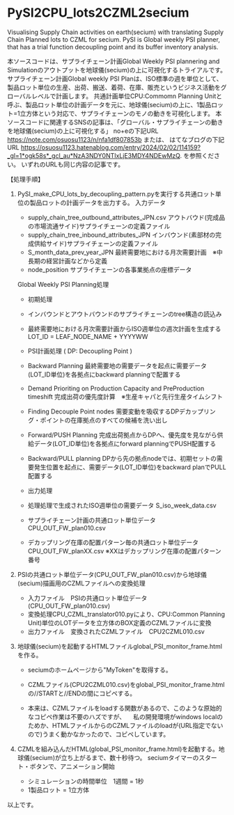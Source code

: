 # PySI2CPU_lots2CZML2secium
Visualising Supply Chain activities on earth(secium) with translating Supply Chain Planned lots to CZML for secium. PySI is Global weekly PSI planner, that has a trial function decoupling point and its buffer inventory analysis.

本ソースコードは、サプライチェーン計画Global Weekly PSI plannering and Simulationのアウトプットを地球儀(secium)の上に可視化するトライアルです。
サプライチェーン計画Global weekly PSI Planは、ISO標準の週を単位として、製品ロット単位の生産、出荷、搬送、着荷、在庫、販売というビジネス活動をグローバルレベルで計画します。
共通計画単位CPU:Commomn Planning Unitと呼ぶ、製品ロット単位の計画データを元に、地球儀(secium)の上に、1製品ロット=1立方体という対応で、サプライチェーンのモノの動きを可視化します。
本ソースコードに関連するSNSの記事は、「グローバル・サプライチェーンの動きを地球儀(secium)の上に可視化する」
no+eの下記URL
https://note.com/osuosu1123/n/nfa1df807853b
または、
はてなブログの下記URL
https://osuosu1123.hatenablog.com/entry/2024/02/02/114159?_gl=1*ogk58s*_gcl_au*NzA3NDY0NTIxLjE3MDY4NDEwMzQ.
を参照ください。
いずれのURLも同じ内容の記事です。

【処理手順】
1. PySI_make_CPU_lots_by_decoupling_pattern.pyを実行する共通ロット単位の製品ロットの計画データを出力する。
   入力データ
   - supply_chain_tree_outbound_attributes_JPN.csv アウトバウド(完成品の市場流通サイド)サプライチェーンの定義ファイル
   - supply_chain_tree_inbound_attributes_JPN      インバウンド(素部材の完成供給サイド)サプライチェーンの定義ファイル
   - S_month_data_prev_year_JPN                    最終需要地における月次需要計画　※中長期の経営計画などから定義
   - node_position                                 サプライチェーンの各事業拠点の座標データ

   Global Weekly PSI Planning処理
   - 初期処理
   - インバウンドとアウトバウンドのサプライチェーンのtree構造の読込み
   - 最終需要地における月次需要計画からISO週単位の週次計画を生成する LOT_ID = LEAF_NODE_NAME + YYYYWW 
  
   - PSI計画処理 ( DP: Decoupling Point )
   - Backward Planning 最終需要地の需要データを起点に需要データ(LOT_ID単位)を各拠点にbackward planningで配置する
   - Demand Prioriting on Production Capacity and PreProduction timeshift 完成出荷の優先度計算　※生産キャパと先行生産タイムシフト
   - Finding Decouple Point nodes 需要変動を吸収するDPデカップリング・ポイントの在庫拠点のすべての候補を洗い出し
   - Forward/PUSH Planning 完成出荷拠点からDPへ、優先度を見ながら供給データ(LOT_ID単位)を各拠点にforward planningでPUSH配置する
   - Backward/PULL planning DPから先の拠点nodeでは、初期セットの需要発生位置を起点に、需要データ(LOT_ID単位)をbackward planでPULL配置する
  
   - 出力処理
   - 処理処理で生成されたISO週単位の需要データ    S_iso_week_data.csv
   - サプライチェーン計画の共通ロット単位データ    CPU_OUT_FW_plan010.csv 
   - デカップリング在庫の配置パターン毎の共通ロット単位データ    CPU_OUT_FW_planXX.csv ※XXはデカップリング在庫の配置パターン番号
   
2. PSIの共通ロット単位データ(CPU_OUT_FW_plan010.csv)から地球儀(secium)描画用のCZMLファイルへの変換処理
   - 入力ファイル　PSIの共通ロット単位データ(CPU_OUT_FW_plan010.csv)
   - 変換処理CPU_CZML_translator010.pyにより、CPU:Common Planning Unit)単位のLOTデータを立方体のBOX定義のCZMLファイルに変換
   - 出力ファイル　変換されたCZMLファイル　CPU2CZML010.csv
     
3. 地球儀(secium)を起動するHTMLファイルglobal_PSI_monitor_frame.htmlを作る。
   - seciumのホームページから"MyToken"を取得する。
   - CZMLファイル(CPU2CZML010.csv)をglobal_PSI_monitor_frame.htmlの//STARTと//ENDの間にコピペする。
     
   - 本来は、CZMLファイルをloadする関数があるので、このような原始的なコピペ作業は不要のハズですが、
   　私の開発環境がwindows localのためか、HTMLファイルからのCZMLファイルのloadが(URL指定でないので)うまく動かなかったので、コピペしています。
   
5. CZMLを組み込んだHTML(global_PSI_monitor_frame.html)を起動する。地球儀(secium)が立ち上がるまで、数十秒待つ。
   seciumタイマーのスタート・ボタンで、アニメーション開始
   - シミュレーションの時間単位　1週間 = 1秒
   - 1製品ロット = 1立方体

以上です。
